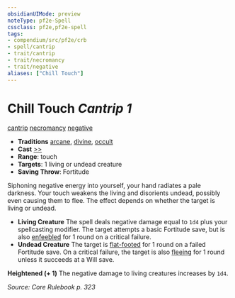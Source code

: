```yaml
---
obsidianUIMode: preview
noteType: pf2e-Spell
cssclass: pf2e,pf2e-spell
tags:
- compendium/src/pf2e/crb
- spell/cantrip
- trait/cantrip
- trait/necromancy
- trait/negative
aliases: ["Chill Touch"]
---
```

# Chill Touch *Cantrip 1*   
[cantrip](rules/traits/cantrip.md "Cantrip Spell Trait")  [necromancy](rules/traits/necromancy.md "Necromancy School Trait")  [negative](rules/traits/negative.md "Negative Energy & Element Trait")  

- **Traditions** [arcane](rules/traits/arcane.md "Arcane Tradition Trait"), [divine](rules/traits/divine.md "Divine Tradition Trait"), [occult](rules/traits/occult.md "Occult Tradition Trait")
- **Cast** [>>](rules/core-rulebook/chapter-9-playing-the-game.md#Actions "Two-Action") 
- **Range**: touch
- **Targets**: 1 living or undead creature
- **Saving Throw**: Fortitude

Siphoning negative energy into yourself, your hand radiates a pale darkness. Your touch weakens the living and disorients undead, possibly even causing them to flee. The effect depends on whether the target is living or undead.

- **Living Creature** The spell deals negative damage equal to `1d4` plus your spellcasting modifier. The target attempts a basic Fortitude save, but is also [enfeebled](rules/conditions.md#Enfeebled) for 1 round on a critical failure.
- **Undead Creature** The target is [flat-footed](rules/conditions.md#Flat-footed) for 1 round on a failed Fortitude save. On a critical failure, the target is also [fleeing](rules/conditions.md#Fleeing) for 1 round unless it succeeds at a Will save.

**Heightened (+ 1)** The negative damage to living creatures increases by `1d4`.

*Source: Core Rulebook p. 323*